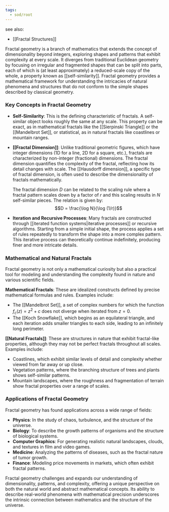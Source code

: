 ```yaml
---
tags:
  - sod/root
---
```

see also:
- [[Fractal Structures]]

Fractal geometry is a branch of mathematics that extends the concept of dimensionality beyond integers, exploring shapes and patterns that exhibit complexity at every scale. It diverges from traditional Euclidean geometry by focusing on irregular and fragmented shapes that can be split into parts, each of which is (at least approximately) a reduced-scale copy of the whole, a property known as [[self-similarity]]. Fractal geometry provides a mathematical framework for understanding the intricacies of natural phenomena and structures that do not conform to the simple shapes described by classical geometry.

### Key Concepts in Fractal Geometry

- **Self-Similarity**: This is the defining characteristic of fractals. A self-similar object looks roughly the same at any scale. This property can be exact, as in mathematical fractals like the [[Sierpinski Triangle]] or the [[Mandelbrot Set]], or statistical, as in natural fractals like coastlines or mountain ranges.
- **[[Fractal Dimension]]**: Unlike traditional geometric figures, which have integer dimensions (1D for a line, 2D for a square, etc.), fractals are characterized by non-integer (fractional) dimensions. The fractal dimension quantifies the complexity of the fractal, reflecting how its detail changes with scale. The [[Hausdorff dimension]], a specific type of fractal dimension, is often used to describe the dimensionality of fractals mathematically.
  
  The fractal dimension $D$ can be related to the scaling rule where a fractal pattern scales down by a factor of $r$ and this scaling results in $N$ self-similar pieces. The relation is given by:
  $$D = \frac{\log N}{\log (1/r)}$$

- **Iteration and Recursive Processes**: Many fractals are constructed through [[iterated function systems|iterative processes]] or recursive algorithms. Starting from a simple initial shape, the process applies a set of rules repeatedly to transform the shape into a more complex pattern. This iterative process can theoretically continue indefinitely, producing finer and more intricate details.

### Mathematical and Natural Fractals

Fractal geometry is not only a mathematical curiosity but also a practical tool for modeling and understanding the complexity found in nature and various scientific fields. 

**Mathematical Fractals**: These are idealized constructs defined by precise mathematical formulas and rules. Examples include:
- The [[Mandelbrot Set]], a set of complex numbers for which the function $f_c(z) = z^2 + c$ does not diverge when iterated from $z=0$.
- The [[Koch Snowflake]], which begins as an equilateral triangle, and each iteration adds smaller triangles to each side, leading to an infinitely long perimeter.

**[[Natural Fractals]]**: These are structures in nature that exhibit fractal-like properties, although they may not be perfect fractals throughout all scales. Examples include:
- Coastlines, which exhibit similar levels of detail and complexity whether viewed from far away or up close.
- Vegetation patterns, where the branching structure of trees and plants shows self-similar patterns.
- Mountain landscapes, where the roughness and fragmentation of terrain show fractal properties over a range of scales.

### Applications of Fractal Geometry

Fractal geometry has found applications across a wide range of fields:
- **Physics**: In the study of chaos, turbulence, and the structure of the universe.
- **Biology**: To describe the growth patterns of organisms and the structure of biological systems.
- **Computer Graphics**: For generating realistic natural landscapes, clouds, and textures in film and video games.
- **Medicine**: Analyzing the patterns of diseases, such as the fractal nature of tumor growth.
- **Finance**: Modeling price movements in markets, which often exhibit fractal patterns.

Fractal geometry challenges and expands our understanding of dimensionality, patterns, and complexity, offering a unique perspective on both the natural world and abstract mathematical concepts. Its ability to describe real-world phenomena with mathematical precision underscores the intrinsic connection between mathematics and the structure of the universe.